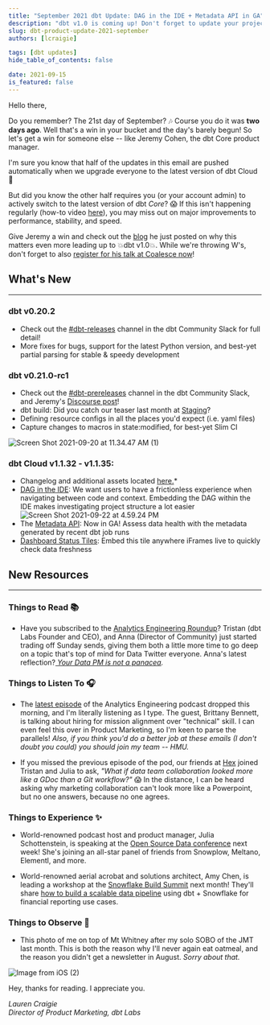 ```yaml
---
title: "September 2021 dbt Update: DAG in the IDE + Metadata API in GA"
description: "dbt v1.0 is coming up! Don't forget to update your projects to the latest release."
slug: dbt-product-update-2021-september
authors: [lcraigie] 

tags: [dbt updates]
hide_table_of_contents: false

date: 2021-09-15
is_featured: false
---
```


Hello there,

Do you remember? The 21st day of September? 🎶 Course you do it was **two days ago**. Well that's a win in your bucket and the day's barely begun! So let's get a win for someone else -- like Jeremy Cohen, the dbt Core product manager.

I'm sure you know that half of the updates in this email are pushed automatically when we upgrade everyone to the latest version of dbt Cloud 🚀

But did you know the other half requires you (or your account admin) to actively switch to the latest version of dbt *Core*? 😱 If this isn't happening regularly (how-to video [here](https://www.loom.com/share/10f153f24b5448ad96074ebd0b2d917c?utm_campaign=Monthly%20Product%20Updates&utm_source=hs_email&utm_medium=email&_hsenc=p2ANqtz-8nIpohDBSr7SvpXrqY-5ONmnjdIgW0XMiAPkjQTb9Pgwt24nzqAWNX2Xgtj8LA0LrPoHpD)), you may miss out on major improvements to performance, stability, and speed.

Give Jeremy a win and check out the [blog](http://blog.getdbt.com/getting-ready-for-v1-0/?utm_campaign=Monthly%20Product%20Updates&utm_source=hs_email&utm_medium=email&_hsenc=p2ANqtz-8nIpohDBSr7SvpXrqY-5ONmnjdIgW0XMiAPkjQTb9Pgwt24nzqAWNX2Xgtj8LA0LrPoHpD) he just posted on why this matters even more leading up to 💥dbt v1.0💥. While we're throwing W's, don't forget to also [register for his talk at Coalesce now](https://coalesce.getdbt.com/talks/dbt-v10-reveal/?utm_campaign=Monthly%20Product%20Updates&utm_source=hs_email&utm_medium=email&_hsenc=p2ANqtz-8nIpohDBSr7SvpXrqY-5ONmnjdIgW0XMiAPkjQTb9Pgwt24nzqAWNX2Xgtj8LA0LrPoHpD)!

<!--truncate-->


## **What's New**
--------------

### dbt v0.20.2
-	Check out the [#dbt-releases](https://getdbt.slack.com/archives/C37J8BQEL?utm_campaign=Monthly%20Product%20Updates&utm_source=hs_email&utm_medium=email&_hsenc=p2ANqtz-8nIpohDBSr7SvpXrqY-5ONmnjdIgW0XMiAPkjQTb9Pgwt24nzqAWNX2Xgtj8LA0LrPoHpD) channel in the dbt Community Slack for full detail!
-   More fixes for bugs, support for the latest Python version, and best-yet partial parsing for stable & speedy development

### dbt v0.21.0-rc1
-	Check out the [#dbt-prereleases](https://getdbt.slack.com/archives/C016X6ABVUK?utm_campaign=Monthly%20Product%20Updates&utm_source=hs_email&utm_medium=email&_hsenc=p2ANqtz-8nIpohDBSr7SvpXrqY-5ONmnjdIgW0XMiAPkjQTb9Pgwt24nzqAWNX2Xgtj8LA0LrPoHpD) channel in the dbt Community Slack, and Jeremy's [Discourse post](https://discourse.getdbt.com/t/prerelease-dbt-core-v0-21-louis-kahn/3077?utm_campaign=Monthly%20Product%20Updates&utm_source=hs_email&utm_medium=email&_hsenc=p2ANqtz-8nIpohDBSr7SvpXrqY-5ONmnjdIgW0XMiAPkjQTb9Pgwt24nzqAWNX2Xgtj8LA0LrPoHpD)!
-   dbt build: Did you catch our teaser last month at [Staging](https://www.youtube.com/watch?v=-XRD_IjWX2U&utm_campaign=Monthly%20Product%20Updates&utm_source=hs_email&utm_medium=email&_hsenc=p2ANqtz-8nIpohDBSr7SvpXrqY-5ONmnjdIgW0XMiAPkjQTb9Pgwt24nzqAWNX2Xgtj8LA0LrPoHpD)?
-   Defining resource configs in all the places you'd expect (i.e. yaml files)
-   Capture changes to macros in state:modified, for best-yet Slim CI

 ![Screen Shot 2021-09-20 at 11.34.47 AM (1)](https://hs-8698602.f.hubspotemail.net/hub/8698602/hubfs/Screen%20Shot%202021-09-20%20at%2011.34.47%20AM%20(1).png?upscale=true&width=600&upscale=true&name=Screen%20Shot%202021-09-20%20at%2011.34.47%20AM%20(1).png) 

### dbt Cloud v1.1.32 - v1.1.35: 
-	Changelog and additional assets located [here.](/docs/dbt-cloud/cloud-changelog?utm_campaign=Monthly%20Product%20Updates&utm_source=hs_email&utm_medium=email&_hsenc=p2ANqtz-8nIpohDBSr7SvpXrqY-5ONmnjdIgW0XMiAPkjQTb9Pgwt24nzqAWNX2Xgtj8LA0LrPoHpD)*
-   [DAG in the IDE](https://blog.getdbt.com/on-dags-hierarchies-and-ides/?utm_campaign=Monthly%20Product%20Updates&utm_source=hs_email&utm_medium=email&_hsenc=p2ANqtz-8nIpohDBSr7SvpXrqY-5ONmnjdIgW0XMiAPkjQTb9Pgwt24nzqAWNX2Xgtj8LA0LrPoHpD): We want users to have a frictionless experience when navigating between code and context. Embedding the DAG within the IDE makes investigating project structure a lot easier
 ![Screen Shot 2021-09-22 at 4.59.24 PM](https://hs-8698602.f.hubspotemail.net/hub/8698602/hubfs/Screen%20Shot%202021-09-22%20at%204.59.24%20PM.png?upscale=true&width=1120&upscale=true&name=Screen%20Shot%202021-09-22%20at%204.59.24%20PM.png) 
-   The [Metadata API](/docs/dbt-cloud/dbt-cloud-api/metadata/metadata-overview?utm_campaign=Monthly%20Product%20Updates&utm_source=hs_email&utm_medium=email&_hsenc=p2ANqtz-8nIpohDBSr7SvpXrqY-5ONmnjdIgW0XMiAPkjQTb9Pgwt24nzqAWNX2Xgtj8LA0LrPoHpD): Now in GA! Assess data health with the metadata generated by recent dbt job runs
-   [Dashboard Status Tiles](/docs/dbt-cloud/using-dbt-cloud/cloud-dashboard-status-tiles?utm_campaign=Monthly%20Product%20Updates&utm_source=hs_email&utm_medium=email&_hsenc=p2ANqtz-8nIpohDBSr7SvpXrqY-5ONmnjdIgW0XMiAPkjQTb9Pgwt24nzqAWNX2Xgtj8LA0LrPoHpD): Embed this tile anywhere iFrames live to quickly check data freshness

## New Resources 
--------------

### Things to Read 📚

-   Have you subscribed to the [Analytics Engineering Roundup](https://roundup.getdbt.com/subscribe?utm_campaign=Monthly%20Product%20Updates&utm_source=hs_email&utm_medium=email&_hsenc=p2ANqtz-8nIpohDBSr7SvpXrqY-5ONmnjdIgW0XMiAPkjQTb9Pgwt24nzqAWNX2Xgtj8LA0LrPoHpD)? Tristan (dbt Labs Founder and CEO), and Anna (Director of Community) just started trading off Sunday sends, giving them both a little more time to go deep on a topic that's top of mind for Data Twitter everyone. Anna's latest reflection?*[ Your Data PM is not a panacea](https://roundup.getdbt.com/p/your-data-pm-is-not-a-panacea?utm_campaign=Monthly%20Product%20Updates&utm_source=hs_email&utm_medium=email&_hsenc=p2ANqtz-8nIpohDBSr7SvpXrqY-5ONmnjdIgW0XMiAPkjQTb9Pgwt24nzqAWNX2Xgtj8LA0LrPoHpD).*

 



### Things to Listen To 🎧

-   The [latest episode](https://roundup.getdbt.com/p/brittany-bennett-sunrise-movement?utm_campaign=Monthly%20Product%20Updates&utm_source=hs_email&utm_medium=email&_hsenc=p2ANqtz-8nIpohDBSr7SvpXrqY-5ONmnjdIgW0XMiAPkjQTb9Pgwt24nzqAWNX2Xgtj8LA0LrPoHpD) of the Analytics Engineering podcast dropped this morning, and I'm literally listening as I type. The guest, Brittany Bennett, is talking about hiring for mission alignment over "technical" skill. I can even feel this over in Product Marketing, so I'm keen to parse the parallels! *Also, if you think you'd do a better job at these emails (I don't doubt you could) you should join my team -- HMU.*

-   If you missed the previous episode of the pod, our friends at [Hex](https://hex.tech/?utm_campaign=Monthly%20Product%20Updates&utm_source=hs_email&utm_medium=email&_hsenc=p2ANqtz-8nIpohDBSr7SvpXrqY-5ONmnjdIgW0XMiAPkjQTb9Pgwt24nzqAWNX2Xgtj8LA0LrPoHpD) joined Tristan and Julia to ask, *"What if data team collaboration looked more like a GDoc than a Git workflow?"* 😱 In the distance, I can be heard asking why marketing collaboration can't look more like a Powerpoint, but no one answers, because no one agrees.

 



### Things to Experience ✨

-   World-renowned podcast host and product manager, Julia Schottenstein, is speaking at the [Open Source Data conference](https://www.opensourcedatastack.com/?utm_campaign=Monthly%20Product%20Updates&utm_source=hs_email&utm_medium=email&_hsenc=p2ANqtz-8nIpohDBSr7SvpXrqY-5ONmnjdIgW0XMiAPkjQTb9Pgwt24nzqAWNX2Xgtj8LA0LrPoHpD) next week! She's joining an all-star panel of friends from Snowplow, Meltano, Elementl, and more.

-   World-renowned aerial acrobat and solutions architect, Amy Chen, is leading a workshop at the [Snowflake Build Summit](https://www.snowflake.com/build/?utm_source=dbt-labs&utm_medium=referral&utm_campaign=build-summit-na-en-partner-dbt&_hsenc=p2ANqtz-8nIpohDBSr7SvpXrqY-5ONmnjdIgW0XMiAPkjQTb9Pgwt24nzqAWNX2Xgtj8LA0LrPoHpD) next month! They'll share [how to build a scalable data pipeline](https://events.snowflake.com/build/agenda/session/619834?utm_campaign=Monthly%20Product%20Updates&utm_source=hs_email&utm_medium=email&_hsenc=p2ANqtz-8nIpohDBSr7SvpXrqY-5ONmnjdIgW0XMiAPkjQTb9Pgwt24nzqAWNX2Xgtj8LA0LrPoHpD) using dbt + Snowflake for financial reporting use cases.


### Things to Observe 👀

-   This photo of me on top of Mt Whitney after my solo SOBO of the JMT last month. This is both the reason why I'll never again eat oatmeal, and the reason you didn't get a newsletter in August. *Sorry about that.*

 ![Image from iOS (2)](https://hs-8698602.f.hubspotemail.net/hub/8698602/hubfs/Image%20from%20iOS%20(2).jpg?upscale=true&width=400&upscale=true&name=Image%20from%20iOS%20(2).jpg) 

Hey, thanks for reading. I appreciate you.

*Lauren Craigie*  
*Director of Product Marketing, dbt Labs*

 
